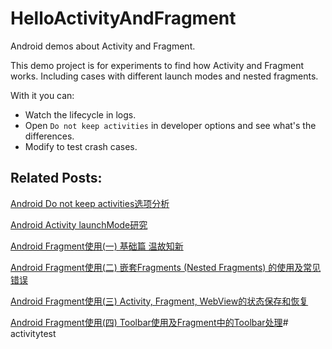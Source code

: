 # HelloActivityAndFragment
Android demos about Activity and Fragment.

This demo project is for experiments to find how Activity and Fragment works.
Including cases with different launch modes and nested fragments.

With it you can:
- Watch the lifecycle in logs.
- Open `Do not keep activities` in developer options and see what's the differences.
- Modify to test crash cases.


## Related Posts:
[Android Do not keep activities选项分析](http://www.cnblogs.com/mengdd/p/4528417.html)

[Android Activity launchMode研究](http://www.cnblogs.com/mengdd/p/4531064.html)

[Android Fragment使用(一) 基础篇 温故知新](http://www.cnblogs.com/mengdd/p/5548359.html)

[Android Fragment使用(二) 嵌套Fragments (Nested Fragments) 的使用及常见错误](http://www.cnblogs.com/mengdd/p/5552721.html)

[Android Fragment使用(三) Activity, Fragment, WebView的状态保存和恢复](http://www.cnblogs.com/mengdd/p/5582244.html)

[Android Fragment使用(四) Toolbar使用及Fragment中的Toolbar处理](http://www.cnblogs.com/mengdd/p/5590634.html)# activitytest
